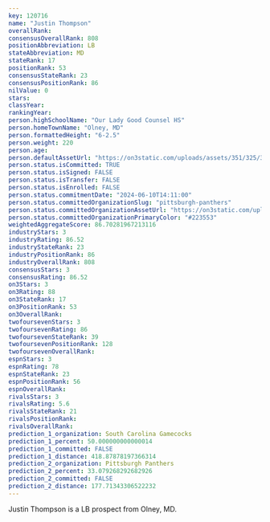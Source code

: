 ```yaml
---
key: 120716
name: "Justin Thompson"
overallRank: 
consensusOverallRank: 808
positionAbbreviation: LB
stateAbbreviation: MD
stateRank: 17
positionRank: 53
consensusStateRank: 23
consensusPositionRank: 86
nilValue: 0
stars: 
classYear: 
rankingYear: 
person.highSchoolName: "Our Lady Good Counsel HS"
person.homeTownName: "Olney, MD"
person.formattedHeight: "6-2.5"
person.weight: 220
person.age: 
person.defaultAssetUrl: "https://on3static.com/uploads/assets/351/325/325351.png"
person.status.isCommitted: TRUE
person.status.isSigned: FALSE
person.status.isTransfer: FALSE
person.status.isEnrolled: FALSE
person.status.commitmentDate: "2024-06-10T14:11:00"
person.status.committedOrganizationSlug: "pittsburgh-panthers"
person.status.committedOrganizationAssetUrl: "https://on3static.com/uploads/assets/797/149/149797.svg"
person.status.committedOrganizationPrimaryColor: "#223553"
weightedAggregateScore: 86.70281967213116
industryStars: 3
industryRating: 86.52
industryStateRank: 23
industryPositionRank: 86
industryOverallRank: 808
consensusStars: 3
consensusRating: 86.52
on3Stars: 3
on3Rating: 88
on3StateRank: 17
on3PositionRank: 53
on3OverallRank: 
twofoursevenStars: 3
twofoursevenRating: 86
twofoursevenStateRank: 39
twofoursevenPositionRank: 128
twofoursevenOverallRank: 
espnStars: 3
espnRating: 78
espnStateRank: 23
espnPositionRank: 56
espnOverallRank: 
rivalsStars: 3
rivalsRating: 5.6
rivalsStateRank: 21
rivalsPositionRank: 
rivalsOverallRank: 
prediction_1_organization: South Carolina Gamecocks
prediction_1_percent: 50.000000000000014
prediction_1_committed: FALSE
prediction_1_distance: 418.87878197366314
prediction_2_organization: Pittsburgh Panthers
prediction_2_percent: 33.079268292682926
prediction_2_committed: FALSE
prediction_2_distance: 177.71343306522232
---
```

Justin Thompson is a LB prospect from Olney, MD.